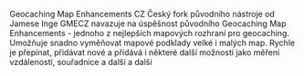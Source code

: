 Geocaching Map Enhancements CZ
Český fork původního nástroje od Jamese Inge
GMECZ navazuje na úspěšnost původního Geocaching Map Enhancements - jednoho z nejlepších mapových rozhraní pro geocaching. Umožňuje snadno vyměňovat mapové podklady velké i malých map. Rychle je přepínat, přidávat nové a přidává i některé další možnosti jako měření vzdáleností, souřadnice a další a další 
